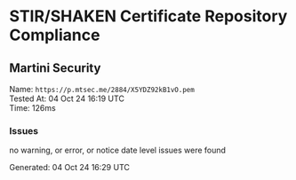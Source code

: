 # STIR/SHAKEN Certificate Repository Compliance

## Martini Security

Name: `https://p.mtsec.me/2884/X5YDZ92kB1vO.pem`\
Tested At: 04 Oct 24 16:19 UTC\
Time: 126ms

### Issues

no warning, or error, or notice date level issues were found

Generated: 04 Oct 24 16:29 UTC